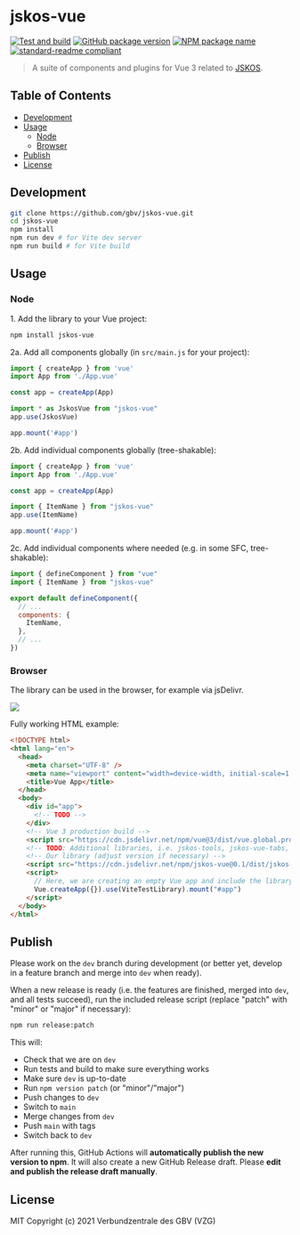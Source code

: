 # jskos-vue
[![Test and build](https://github.com/gbv/jskos-vue/actions/workflows/test-and-build.yml/badge.svg)](https://github.com/gbv/jskos-vue/actions/workflows/test-and-build.yml)
[![GitHub package version](https://img.shields.io/github/package-json/v/gbv/jskos-vue.svg?label=version)](https://github.com/gbv/jskos-vue)
[![NPM package name](https://img.shields.io/badge/npm-jskos--vue-blue.svg)](https://www.npmjs.com/package/jskos-vue)
[![standard-readme compliant](https://img.shields.io/badge/readme%20style-standard-brightgreen.svg)](https://github.com/RichardLitt/standard-readme)

> A suite of components and plugins for Vue 3 related to [JSKOS](https://gbv.github.io/jskos/jskos.html).

## Table of Contents <!-- omit in toc -->
- [Development](#development)
- [Usage](#usage)
  - [Node](#node)
  - [Browser](#browser)
- [Publish](#publish)
- [License](#license)

## Development
```bash
git clone https://github.com/gbv/jskos-vue.git
cd jskos-vue
npm install
npm run dev # for Vite dev server
npm run build # for Vite build
```

## Usage

### Node

1\. Add the library to your Vue project:
```bash
npm install jskos-vue
```

2a. Add all components globally (in `src/main.js` for your project):
```js
import { createApp } from 'vue'
import App from './App.vue'

const app = createApp(App)

import * as JskosVue from "jskos-vue"
app.use(JskosVue)

app.mount('#app')
```

2b. Add individual components globally (tree-shakable):
```js
import { createApp } from 'vue'
import App from './App.vue'

const app = createApp(App)

import { ItemName } from "jskos-vue"
app.use(ItemName)

app.mount('#app')
```

2c. Add individual components where needed (e.g. in some SFC, tree-shakable):
```js
import { defineComponent } from "vue"
import { ItemName } from "jskos-vue"

export default defineComponent({
  // ...
  components: {
    ItemName,
  },
  // ...
})
```

### Browser
The library can be used in the browser, for example via jsDelivr.

[![](https://data.jsdelivr.com/v1/package/npm/jskos-vue/badge?style=rounded)](https://www.jsdelivr.com/package/npm/jskos-vue)

Fully working HTML example:
```html
<!DOCTYPE html>
<html lang="en">
  <head>
    <meta charset="UTF-8" />
    <meta name="viewport" content="width=device-width, initial-scale=1.0" />
    <title>Vue App</title>
  </head>
  <body>
    <div id="app">
      <!-- TODO -->
    </div>
    <!-- Vue 3 production build -->
    <script src="https://cdn.jsdelivr.net/npm/vue@3/dist/vue.global.prod.js"></script>
    <!-- TODO: Additional libraries, i.e. jskos-tools, jskos-vue-tabs, cocoda-sdk, etc. -->
    <!-- Our library (adjust version if necessary) -->
    <script src="https://cdn.jsdelivr.net/npm/jskos-vue@0.1/dist/jskos-vue.umd.min.js"></script>
    <script>
      // Here, we are creating an empty Vue app and include the library as a plugin.
      Vue.createApp({}).use(ViteTestLibrary).mount("#app")
    </script>
  </body>
</html>
```

## Publish
Please work on the `dev` branch during development (or better yet, develop in a feature branch and merge into `dev` when ready).

When a new release is ready (i.e. the features are finished, merged into `dev`, and all tests succeed), run the included release script (replace "patch" with "minor" or "major" if necessary):

```bash
npm run release:patch
```

This will:
- Check that we are on `dev`
- Run tests and build to make sure everything works
- Make sure `dev` is up-to-date
- Run `npm version patch` (or "minor"/"major")
- Push changes to `dev`
- Switch to `main`
- Merge changes from `dev`
- Push `main` with tags
- Switch back to `dev`

After running this, GitHub Actions will **automatically publish the new version to npm**. It will also create a new GitHub Release draft. Please **edit and publish the release draft manually**.

## License
MIT Copyright (c) 2021 Verbundzentrale des GBV (VZG)
